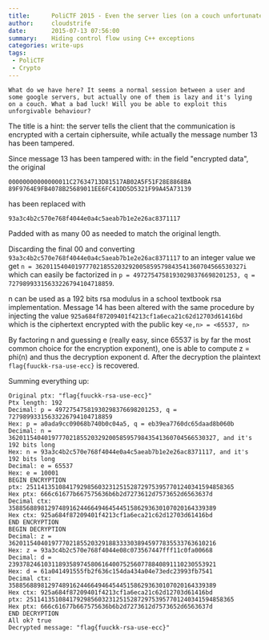```yaml
---
title:      PoliCTF 2015 - Even the server lies (on a couch unfortunately)
author:     cloudstrife
date:       2015-07-13 07:56:00
summary:    Hiding control flow using C++ exceptions
categories: write-ups
tags:
 - PoliCTF
 - Crypto
---
```


```
What do we have here? It seems a normal session between a user and some google servers, but actually one of them is lazy and it's lying on a couch. What a bad luck! Will you be able to exploit this unforgivable behaviour?
```




The title is a hint: the server tells the client that the communication is encrypted with a certain ciphersuite, while actually the message number 13 has been tampered.

Since message 13 has been tampered with: in the field "encrypted data", the original

```
00000000000000011C27634713D81517AB02A5F51F28E8868BA
89F9764E9FB4078B25689011EE6FC41DD5D5321F99A45A73139
```
has been replaced with

```
93a3c4b2c570e768f4044e0a4c5aeab7b1e2e26ac8371117
```

Padded with as many 00 as needed to match the original length.

Discarding the final 00 and converting ```93a3c4b2c570e768f4044e0a4c5aeab7b1e2e26ac8371117``` to an integer value we get
```n = 3620115404019777021855203292005859579843541360704566530327i``` which can easily be factorized in
```p = 49727547581930298376698201253, q = 72798993315633226794104718859```.


n can be used as a 192 bits rsa modulus in a school textbook rsa implementation.
Message 14 has been altered with the same procedure by injecting the value
```925a684f87209401f4213cf1a6eca21c62d12703d61416bd``` which is the ciphertext encrypted
with the public key ```<e,n> = <65537, n>```

By factoring n and guessing e (really easy, since 65537 is by far the most common
choice for the encryption exponent),
one is able to compute z = phi(n) and thus the decryption exponent d.
After the decryption the plaintext ```flag{fuuckk-rsa-use-ecc}``` is recovered.

Summing everything up:

```
Original ptx: "flag{fuuckk-rsa-use-ecc}"
Ptx length: 192
Decimal: p = 49727547581930298376698201253, q = 72798993315633226794104718859
Hex: p = a0ada9cc09068b740b0c04a5, q = eb39ea7760dc65daad8b060b
Decimal: n = 3620115404019777021855203292005859579843541360704566530327, and it's 192 bits long
Hex: n = 93a3c4b2c570e768f4044e0a4c5aeab7b1e2e26ac8371117, and it's 192 bits long
Decimal: e = 65537
Hex: e = 10001
BEGIN ENCRYPTION
ptx: 2511413510841792985603231251528729753957701240341594858365
Hex ptx: 666c61677b667575636b6b2d7273612d7573652d6563637d
Decimal ctx: 3588568898129748916244664946454451586293630107020164339389
Hex ctx: 925a684f87209401f4213cf1a6eca21c62d12703d61416bd
END ENCRYPTION
BEGIN DECRYPTION
Decimal: z = 3620115404019777021855203291883333038945977835533763610216
Hex: z = 93a3c4b2c570e768f4044e08c073567447fff11c0fa00668
Decimal: d = 2393782461031189358974580616400752560778840891110230553921
Hex: d = 61a041491555fb2f636c154da434a04e73edc23993fb7541
Decimal ctx: 3588568898129748916244664946454451586293630107020164339389
Hex ctx: 925a684f87209401f4213cf1a6eca21c62d12703d61416bd
ptx: 2511413510841792985603231251528729753957701240341594858365
Hex ptx: 666c61677b667575636b6b2d7273612d7573652d6563637d
END DECRYPTION
All ok? true
Decrypted message: "flag{fuuckk-rsa-use-ecc}" 
```


